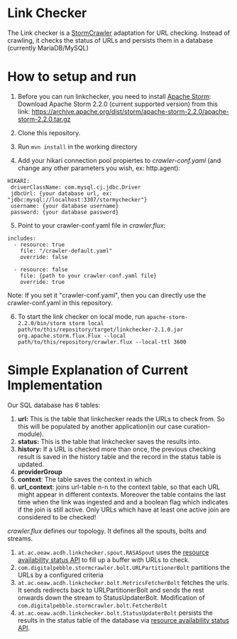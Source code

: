 # Link Checker
The Link checker is a [StormCrawler](https://github.com/DigitalPebble/storm-crawler) 
adaptation for URL checking. Instead of crawling, it checks the status of URLs and
persists them in a database (currently MariaDB/MySQL)

# How to setup and run

1. Before you can run linkchecker, you need to install [Apache Storm](https://storm.apache.org/):
Download Apache Storm 2.2.0 (current supported version) from this link: https://archive.apache.org/dist/storm/apache-storm-2.2.0/apache-storm-2.2.0.tar.gz

2. Clone this repository.

3. Run `mvn install` in the working directory

4. Add your hikari connection pool propiertes to *crawler-conf.yaml* (and change any other parameters you wish, ex: http.agent):
  
  ```
  HIKARI:
   driverClassName: com.mysql.cj.jdbc.Driver
   jdbcUrl: {your database url, ex: "jdbc:mysql://localhost:3307/stormychecker"}
   username: {your database username}
   password: {your database password}
  ```
5. Point to your crawler-conf.yaml file in *crawler.flux*:
  
  ```
  includes:
    - resource: true
      file: "/crawler-default.yaml"
      override: false

    - resource: false
      file: {path to your crawler-conf.yaml file}
      override: true
  ```
  Note: If you set it "crawler-conf.yaml", then you can directly use the crawler-conf.yaml in this repository.

6. To start the link checker on local mode, run `apache-storm-2.2.0/bin/storm storm local path/to/this/repository/target/linkchecker-2.1.0.jar  org.apache.storm.flux.Flux --local path/to/this/repository/crawler.flux --local-ttl 3600`

  
  
# Simple Explanation of Current Implementation

Our SQL database has 6 tables:
1. **url:** This is the table that linkchecker reads the URLs to check from. So this will be populated by another application(in our case curation-module).
2. **status:** This is the table that linkchecker saves the results into.
3. **history:** If a URL is checked more than once, the previous checking result is saved in the history table and the record in the status table is updated.   
4. **providerGroup**
5. **context**: The table saves the context in which
6. **url_context**: joins url-table n-n to the context table, so that each URL might appear in different contexts. Moreover the table contains the last time when the link was ingested and and a boolean flag which indicates if the join is still active. Only URLs which have at least one active join are considered to be checked!

*crawler.flux* defines our topology. It defines all the spouts, bolts and streams.
1. `at.ac.oeaw.acdh.linkchecker.spout.RASASpout` uses the [resource availability status API](https://github.com/clarin-eric/resource-availability-status-api) to fill up a buffer with URLs to check.
2. `com.digitalpebble.stormcrawler.bolt.URLPartitionerBolt` partitions the URLs by a configured criteria
3. `at.ac.oeaw.acdh.linkchecker.bolt.MetricsFetcherBolt` fetches the urls. It sends redirects back to URLPartitionerBolt and sends the rest onwards down the stream to StatusUpdaterBolt. Modification of  `com.digitalpebble.stormcrawler.bolt.FetcherBolt`
4. `at.ac.oeaw.acdh.linkchecker.bolt.StatusUpdaterBolt` persists the results in the status table of the database via [resource availability status API](https://github.com/clarin-eric/resource-availability-status-api).

